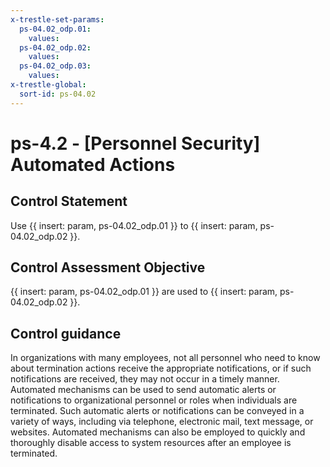 ```yaml
---
x-trestle-set-params:
  ps-04.02_odp.01:
    values:
  ps-04.02_odp.02:
    values:
  ps-04.02_odp.03:
    values:
x-trestle-global:
  sort-id: ps-04.02
---
```


# ps-4.2 - \[Personnel Security\] Automated Actions

## Control Statement

Use {{ insert: param, ps-04.02_odp.01 }} to {{ insert: param, ps-04.02_odp.02 }}.

## Control Assessment Objective

 {{ insert: param, ps-04.02_odp.01 }} are used to {{ insert: param, ps-04.02_odp.02 }}.

## Control guidance

In organizations with many employees, not all personnel who need to know about termination actions receive the appropriate notifications, or if such notifications are received, they may not occur in a timely manner. Automated mechanisms can be used to send automatic alerts or notifications to organizational personnel or roles when individuals are terminated. Such automatic alerts or notifications can be conveyed in a variety of ways, including via telephone, electronic mail, text message, or websites. Automated mechanisms can also be employed to quickly and thoroughly disable access to system resources after an employee is terminated.
